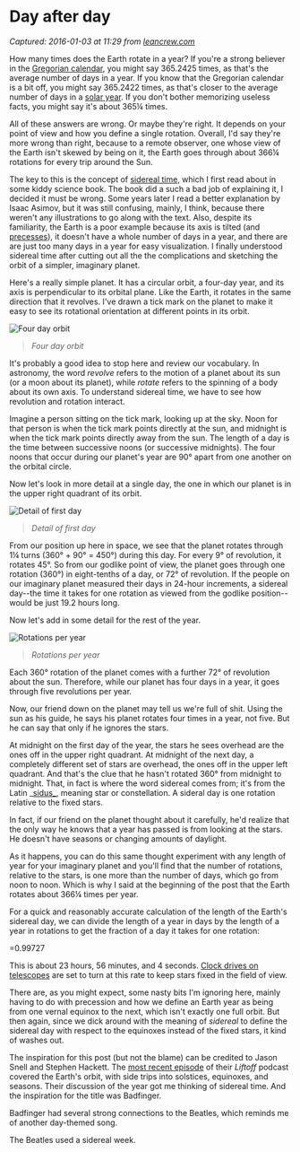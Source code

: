 # Day after day

_Captured: 2016-01-03 at 11:29 from [leancrew.com](http://leancrew.com/all-this/2016/01/day-after-day/)_

How many times does the Earth rotate in a year? If you're a strong believer in the [Gregorian calendar](https://en.wikipedia.org/wiki/Gregorian_calendar), you might say 365.2425 times, as that's the average number of days in a year. If you know that the Gregorian calendar is a bit off, you might say 365.2422 times, as that's closer to the average number of days in a [solar year](https://en.wikipedia.org/wiki/Tropical_year). If you don't bother memorizing useless facts, you might say it's about 365¼ times.

All of these answers are wrong. Or maybe they're right. It depends on your point of view and how you define a single rotation. Overall, I'd say they're more wrong than right, because to a remote observer, one whose view of the Earth isn't skewed by being on it, the Earth goes through about 366¼ rotations for every trip around the Sun.

The key to this is the concept of [sidereal time](https://en.wikipedia.org/wiki/Sidereal_time), which I first read about in some kiddy science book. The book did a such a bad job of explaining it, I decided it must be wrong. Some years later I read a better explanation by Isaac Asimov, but it was still confusing, mainly, I think, because there weren't any illustrations to go along with the text. Also, despite its familiarity, the Earth is a poor example because its axis is tilted (and [precesses](https://en.wikipedia.org/wiki/Precession)), it doesn't have a whole number of days in a year, and there are are just too many days in a year for easy visualization. I finally understood sidereal time after cutting out all the the complications and sketching the orbit of a simpler, imaginary planet.

Here's a really simple planet. It has a circular orbit, a four-day year, and its axis is perpendicular to its orbital plane. Like the Earth, it rotates in the same direction that it revolves. I've drawn a tick mark on the planet to make it easy to see its rotational orientation at different points in its orbit.

![Four day orbit](http://leancrew.com/all-this/images2016/20160101-Four%20day%20orbit.png)

> _Four day orbit_

It's probably a good idea to stop here and review our vocabulary. In astronomy, the word _revolve_ refers to the motion of a planet about its sun (or a moon about its planet), while _rotate_ refers to the spinning of a body about its own axis. To understand sidereal time, we have to see how revolution and rotation interact.

Imagine a person sitting on the tick mark, looking up at the sky. Noon for that person is when the tick mark points directly at the sun, and midnight is when the tick mark points directly away from the sun. The length of a day is the time between successive noons (or successive midnights). The four noons that occur during our planet's year are 90° apart from one another on the orbital circle.

Now let's look in more detail at a single day, the one in which our planet is in the upper right quadrant of its orbit.

![Detail of first day](http://leancrew.com/all-this/images2016/20160101-Detail%20of%20first%20day.png)

> _Detail of first day_

From our position up here in space, we see that the planet rotates through 1¼ turns (360° \+ 90° = 450°) during this day. For every 9° of revolution, it rotates 45°. So from our godlike point of view, the planet goes through one rotation (360°) in eight-tenths of a day, or 72° of revolution. If the people on our imaginary planet measured their days in 24-hour increments, a sidereal day--the time it takes for one rotation as viewed from the godlike position--would be just 19.2 hours long.

Now let's add in some detail for the rest of the year.

![Rotations per year](http://leancrew.com/all-this/images2016/20160101-Rotations%20per%20year.png)

> _Rotations per year_

Each 360° rotation of the planet comes with a further 72° of revolution about the sun. Therefore, while our planet has four days in a year, it goes through five revolutions per year.

Now, our friend down on the planet may tell us we're full of shit. Using the sun as his guide, he says his planet rotates four times in a year, not five. But he can say that only if he ignores the stars.

At midnight on the first day of the year, the stars he sees overhead are the ones off in the upper right quadrant. At midnight of the next day, a completely different set of stars are overhead, the ones off in the upper left quadrant. And that's the clue that he hasn't rotated 360° from midnight to midnight. That, in fact is where the word sidereal comes from; it's from the Latin _[sidus_](http://www.latin-dictionary.org/Latin-English-Dictionary-\(AZAD\)/sidus), meaning star or constellation. A sideral day is one rotation relative to the fixed stars.

In fact, if our friend on the planet thought about it carefully, he'd realize that the only way he knows that a year has passed is from looking at the stars. He doesn't have seasons or changing amounts of daylight.

As it happens, you can do this same thought experiment with any length of year for your imaginary planet and you'll find that the number of rotations, relative to the stars, is one more than the number of days, which go from noon to noon. Which is why I said at the beginning of the post that the Earth rotates about 366¼ times per year.

For a quick and reasonably accurate calculation of the length of the Earth's sidereal day, we can divide the length of a year in days by the length of a year in rotations to get the fraction of a day it takes for one rotation:

=0.99727

This is about 23 hours, 56 minutes, and 4 seconds. [Clock drives on telescopes](http://uncle-rods.blogspot.com/2013/02/tick-tock-clock.html) are set to turn at this rate to keep stars fixed in the field of view.

There are, as you might expect, some nasty bits I'm ignoring here, mainly having to do with precession and how we define an Earth year as being from one vernal equinox to the next, which isn't exactly one full orbit. But then again, since we dick around with the meaning of _sidereal_ to define the sidereal day with respect to the equinoxes instead of the fixed stars, it kind of washes out.

The inspiration for this post (but not the blame) can be credited to Jason Snell and Stephen Hackett. The [most recent episode](https://www.relay.fm/liftoff/10) of their _Liftoff_ podcast covered the Earth's orbit, with side trips into solstices, equinoxes, and seasons. Their discussion of the year got me thinking of sidereal time. And the inspiration for the title was Badfinger.

Badfinger had several strong connections to the Beatles, which reminds me of another day-themed song.

The Beatles used a sidereal week.
